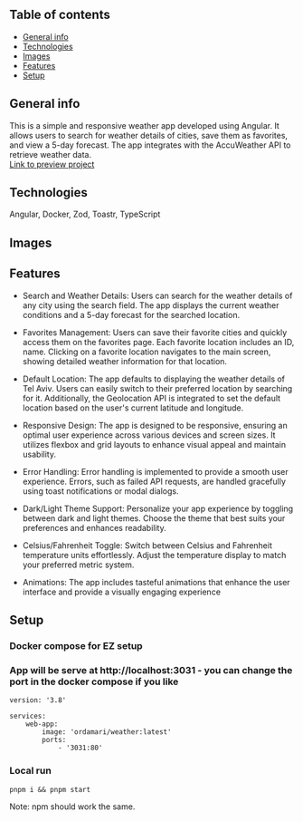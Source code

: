 ## Table of contents
* [General info](#general-info)
* [Technologies](#technologies)
* [Images](#images)
* [Features](#features)
* [Setup](#setup)

## General info
This is a simple and responsive weather app developed using Angular. It allows users to search for weather details of cities, save them as favorites, and view a 5-day forecast. The app integrates with the AccuWeather API to retrieve weather data.<br/>
[Link to preview project](https://ordamari.github.io/Weather)
## Technologies
Angular, Docker, Zod, Toastr, TypeScript
## Images

## Features
* Search and Weather Details: Users can search for the weather details of any city using the search field. The app displays the current weather conditions and a 5-day forecast for the searched location.

* Favorites Management: Users can save their favorite cities and quickly access them on the favorites page. Each favorite location includes an ID, name. Clicking on a favorite location navigates to the main screen, showing detailed weather information for that location.

* Default Location: The app defaults to displaying the weather details of Tel Aviv. Users can easily switch to their preferred location by searching for it. Additionally, the Geolocation API is integrated to set the default location based on the user's current latitude and longitude.

* Responsive Design: The app is designed to be responsive, ensuring an optimal user experience across various devices and screen sizes. It utilizes flexbox and grid layouts to enhance visual appeal and maintain usability.

* Error Handling: Error handling is implemented to provide a smooth user experience. Errors, such as failed API requests, are handled gracefully using toast notifications or modal dialogs.

* Dark/Light Theme Support: Personalize your app experience by toggling between dark and light themes. Choose the theme that best suits your preferences and enhances readability.

* Celsius/Fahrenheit Toggle: Switch between Celsius and Fahrenheit temperature units effortlessly. Adjust the temperature display to match your preferred metric system.

* Animations: The app includes tasteful animations that enhance the user interface and provide a visually engaging experience

## Setup

### Docker compose for EZ setup
### App will be serve at http://localhost:3031 - you can change the port in the docker compose if you like 

```
version: '3.8'

services:
    web-app:
        image: 'ordamari/weather:latest'
        ports:
            - '3031:80'
```

### Local run
`pnpm i && pnpm start`

Note: npm should work the same.

